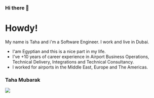 ### Hi there 👋
# Howdy! 

My name is Taha and i'm a Software Engineer. I work and live in Dubai.
 - I'am Egyptian and this is a nice part in my life.
 - I've +10 years of career experience in Airport Business Operations, Technical Delivery, Integrations and Technical Consultancy.
 - I worked for airports in the Middle East, Europe and The Americas.

### Taha Mubarak
<p align="left">
  <a href="https://www.linkedin.com/in/taha-mubarak/"><img src="https://img.shields.io/badge/linkedin-%230177B5?style=flat&logo=linkedin&logoColor=white"/></a>
  </p>




